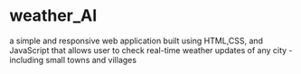 # weather_AI
a simple and responsive web application built using HTML,CSS, and JavaScript that allows user to check real-time weather updates of any city - including small towns and villages
